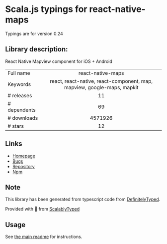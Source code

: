 
# Scala.js typings for react-native-maps

Typings are for version 0.24

## Library description:
React Native Mapview component for iOS + Android

|                    |                 |
| ------------------ | :-------------: |
| Full name          | react-native-maps |
| Keywords           | react, react-native, react-component, map, mapview, google-maps, mapkit |
| # releases         | 11 |
| # dependents       | 69 |
| # downloads        | 4571926 |
| # stars            | 12 |

## Links
- [Homepage](https://github.com/react-native-community/react-native-maps#readme)
- [Bugs](https://github.com/react-native-community/react-native-maps/issues)
- [Repository](https://github.com/react-native-community/react-native-maps)
- [Npm](https://www.npmjs.com/package/react-native-maps)
    


## Note
This library has been generated from typescript code from [DefinitelyTyped](https://definitelytyped.org).

Provided with :purple_heart: from [ScalablyTyped](https://github.com/oyvindberg/ScalablyTyped)

## Usage
See [the main readme](../../readme.md) for instructions.


